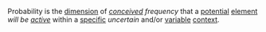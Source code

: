Probability is the [dimension](https://github.com/gcassel/Modular-Organization-Terminology/blob/master/terms/dimension.md) of *[conceived](https://github.com/gcassel/Modular-Organization-Terminology/blob/master/terms/concept.md) frequency* that a [potential](https://github.com/gcassel/Modular-Organization-Terminology/blob/master/terms/potential.md) [element](https://github.com/gcassel/Modular-Organization-Terminology/blob/master/terms/element.md) *will be [active](https://github.com/gcassel/Modular-Organization-Terminology/blob/master/terms/active.md)* within a [specific](https://github.com/gcassel/Modular-Organization-Terminology/blob/master/terms/specific.md) *uncertain* and/or [variable](https://github.com/gcassel/Modular-Organization-Terminology/blob/master/terms/variable.md) [context](https://github.com/gcassel/Modular-Organization-Terminology/blob/master/terms/context.md).
